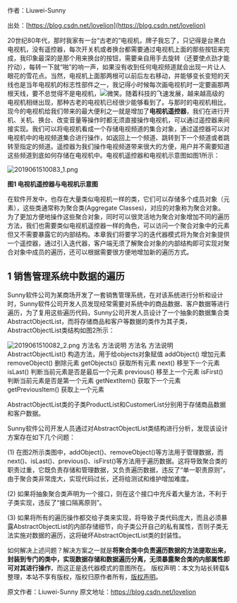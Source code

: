 

  
作者：Liuwei-Sunny

出处：[https://blog.csdn.net/lovelion](https://blog.csdn.net/lovelion)

20世纪80年代，那时我家有一台“古老的”电视机，牌子我忘了，只记得是台黑白电视机，没有遥控器，每次开关机或者换台都需要通过电视机上面的那些按钮来完成，我印象最深的是那个用来换台的按钮，需要亲自用手去旋转（还要使点劲才能拧动），每转一下就“啪”的响一声，如果没有收到任何电视频道就会出现一片让人眼花的雪花点。当然，电视机上面那两根可以前后左右移动，并能够变长变短的天线也是当年电视机的标志性部件之一，我记得小时候每次画电视机时一定要画那两根天线，要不总觉得不是电视机，![微笑](https://gitee.com/hezhiyuan007/java-study/raw/master/images/DesignMode2/31b01e15-89a3-4379-af18-82f5c6b68cf0.png)。随着科技的飞速发展，越来越高级的电视机相继出现，那种古老的电视机已经很少能够看到了。与那时的电视机相比，现今的电视机给我们带来的最大便利之一就是增加了**电视机遥控器**，我们在进行开机、关机、换台、改变音量等操作时都无须直接操作电视机，可以通过遥控器来间接实现。我们可以将电视机看成一个存储电视频道的集合对象，通过遥控器可以对电视机中的电视频道集合进行操作，如返回上一个频道、跳转到下一个频道或者跳转至指定的频道。遥控器为我们操作电视频道带来很大的方便，用户并不需要知道这些频道到底如何存储在电视机中。电视机遥控器和电视机示意图如图1所示：

![2019061510083_1.png](https://gitee.com/hezhiyuan007/java-study/raw/master/images/DesignMode2/97870660-f9bf-4b3b-bc54-268563a50bae.png)

**图1 电视机遥控器与电视机示意图**

在软件开发中，也存在大量类似电视机一样的类，它们可以存储多个成员对象（元素），这些类通常称为聚合类(Aggregate Classes)，对应的对象称为聚合对象。为了更加方便地操作这些聚合对象，同时可以很灵活地为聚合对象增加不同的遍历方法，我们也需要类似电视机遥控器一样的角色，可以访问一个聚合对象中的元素但又不需要暴露它的内部结构。本章我们将要学习的迭代器模式将为聚合对象提供一个遥控器，通过引入迭代器，客户端无须了解聚合对象的内部结构即可实现对聚合对象中成员的遍历，还可以根据需要很方便地增加新的遍历方式。

## 1 销售管理系统中数据的遍历

Sunny软件公司为某商场开发了一套销售管理系统，在对该系统进行分析和设计时，Sunny软件公司开发人员发现经常需要对系统中的商品数据、客户数据等进行遍历，为了复用这些遍历代码，Sunny公司开发人员设计了一个抽象的数据集合类AbstractObjectList，而将存储商品和客户等数据的类作为其子类，AbstractObjectList类结构如图2所示：

![2019061510082_2.png](https://gitee.com/hezhiyuan007/java-study/raw/master/images/DesignMode2/8cccb1bd-8ea1-4275-81e8-51ffe6fdf800.png)
方法名 方法说明 方法名 方法说明 AbstractObjectList() 构造方法，用于给objects对象赋值 addObject() 增加元素 removeObject() 删除元素 getObjects() 获取所有元素 next() 移至下一个元素 isLast() 判断当前元素是否是最后一个元素 previous() 移至上一个元素 isFirst() 判断当前元素是否是第一个元素 getNextItem() 获取下一个元素 getPreviousItem() 获取上一个元素

AbstractObjectList类的子类ProductList和CustomerList分别用于存储商品数据和客户数据。

Sunny软件公司开发人员通过对AbstractObjectList类结构进行分析，发现该设计方案存在如下几个问题：

(1) 在图2所示类图中，addObject()、removeObject()等方法用于管理数据，而next()、isLast()、previous()、isFirst()等方法用于遍历数据。这将导致聚合类的职责过重，它既负责存储和管理数据，又负责遍历数据，违反了“单一职责原则”，由于聚合类非常庞大，实现代码过长，还将给测试和维护增加难度。

(2) 如果将抽象聚合类声明为一个接口，则在这个接口中充斥着大量方法，不利于子类实现，违反了“接口隔离原则”。

(3) 如果将所有的遍历操作都交给子类来实现，将导致子类代码庞大，而且必须暴露AbstractObjectList的内部存储细节，向子类公开自己的私有属性，否则子类无法实施对数据的遍历，这将破坏AbstractObjectList类的封装性。

如何解决上述问题？解决方案之一就是**将聚合类中负责遍历数据的方法提取出来，封装到专门的类中，实现数据存储和数据遍历分离，无须暴露聚合类的内部属性即可对其进行操作**，而这正是迭代器模式的意图所在。
版权声明：本文为站长转载&整理，本站不享有版权，版权归原作者所有，[版权声明](https://gitee.com/hezhiyuan007/java-notes/raw/master/disclaimer.md)。




原文作者：Liuwei-Sunny 原文地址：https://blog.csdn.net/lovelion